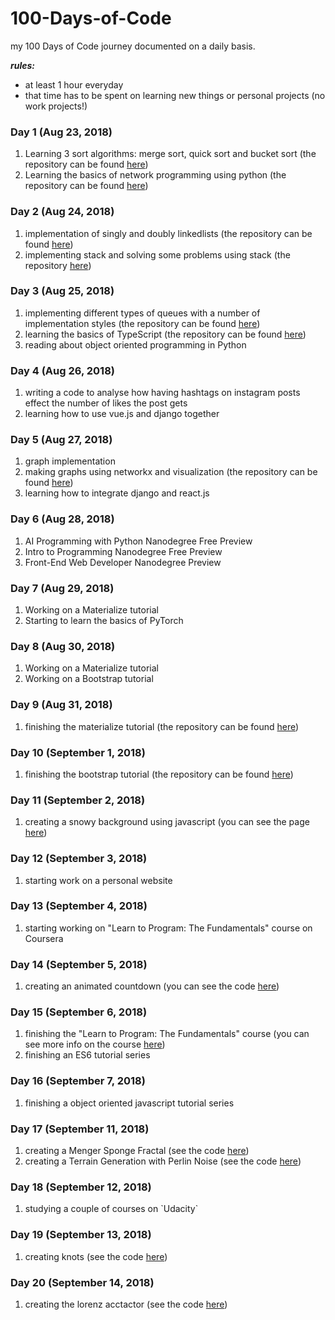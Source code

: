 # 100-Days-of-Code
my 100 Days of Code journey documented on a daily basis. 

<strong><i>rules:</i></strong><br>
<ul>
  <li>at least 1 hour everyday</li>
  <li>that time has to be spent on learning new things or personal projects (no work projects!)</li>
</ul>

### Day 1 (Aug 23, 2018)
<ol>
  <li>Learning 3 sort algorithms: merge sort, quick sort and bucket sort (the repository can be found <a href="https://github.com/nazaninsbr/Sort">here</a>)</li>
  <li>Learning the basics of network programming using python (the repository can be found <a href="https://github.com/nazaninsbr/Network-Programming">here</a>)</li>
</ol>

### Day 2 (Aug 24, 2018)
<ol>
  <li>implementation of singly and doubly linkedlists (the repository can be found <a href="https://github.com/nazaninsbr/LinkedLists">here</a>)</li>
  <li>implementing stack and solving some problems using stack (the repository <a href="https://github.com/nazaninsbr/Stack">here</a>)</li>
</ol>

### Day 3 (Aug 25, 2018)
<ol>
    <li>implementing different types of queues with a number of implementation styles (the repository can be found <a href="https://github.com/nazaninsbr/Queue">here</a>)</li>
    <li>learning the basics of TypeScript (the repository can be found <a href="https://github.com/nazaninsbr/What-is-TypeScript">here</a>)</li>
    <li>reading about object oriented programming in Python</li>
</ol>

### Day 4 (Aug 26, 2018)
<ol>
    <li>writing a code to analyse how having hashtags on instagram posts effect the number of likes the post gets</li>
    <li>learning how to use vue.js and django together</li>
</ol>

### Day 5 (Aug 27, 2018)
<ol>
    <li>graph implementation</li>
    <li>making graphs using networkx and visualization (the repository can be found <a href="https://github.com/nazaninsbr/Graph">here</a>)</li>
    <li> learning how to integrate django and react.js</li> 
</ol>

### Day 6 (Aug 28, 2018)
<ol>
    <li>AI Programming with Python Nanodegree Free Preview</li>
	  <li>Intro to Programming Nanodegree Free Preview</li>
	  <li>Front-End Web Developer Nanodegree Preview</li>
</ol>

### Day 7 (Aug 29, 2018)
<ol>
   	<li>Working on a Materialize tutorial</li>
	<li>Starting to learn the basics of PyTorch</li>
</ol>

### Day 8 (Aug 30, 2018)
<ol>
	<li>Working on a Materialize tutorial</li>
	<li>Working on a Bootstrap tutorial</li>
</ol>

### Day 9 (Aug 31, 2018)
<ol>
	<li>finishing the materialize tutorial (the repository can be found <a href="https://github.com/nazaninsbr/Learning-Materialize">here</a>)</li>
</ol>

### Day 10 (September 1, 2018)
<ol>
	<li>finishing the bootstrap tutorial (the repository can be found <a href="https://github.com/nazaninsbr/Learning-Bootstrap">here</a>)</li>
</ol>

### Day 11 (September 2, 2018)
<ol>
	<li>creating a snowy background using javascript (you can see the page <a href="https://nazaninsbr.github.io/Snowy-Background/">here</a>)</li>
</ol>

### Day 12 (September 3, 2018)
<ol>
	<li>starting work on a personal website</li>
</ol>

### Day 13 (September 4, 2018)
<ol>
	<li>starting working on "Learn to Program: The Fundamentals" course on Coursera</li>
</ol>

### Day 14 (September 5, 2018)
<ol>
	<li>creating an animated countdown (you can see the code <a href="https://github.com/nazaninsbr/Animated-Countdown">here</a>)</li>
</ol>

### Day 15 (September 6, 2018)
<ol>
	<li>finishing the "Learn to Program: The Fundamentals" course (you can see more info on the course <a href="https://www.class-central.com/course/coursera-learn-to-program-the-fundamentals-385?utm_source=fcc_medium&utm_medium=web&utm_campaign=cs_programming_september_2018">here</a>)</li>
	<li>finishing an ES6 tutorial series</li>
</ol>

### Day 16 (September 7, 2018)
<ol>
	<li>finishing a object oriented javascript tutorial series</li>
</ol>

### Day 17 (September 11, 2018)
<ol>
	<li>creating a Menger Sponge Fractal (see the code <a href="https://github.com/nazaninsbr/Menger-Sponge-Fractal">here</a>)</li>
	<li>creating a Terrain Generation with Perlin Noise (see the code <a href="https://github.com/nazaninsbr/Terrain-Generation-with-Perlin-Noise">here</a>)</li>
</ol>

### Day 18 (September 12, 2018)
<ol>
	<li>studying a couple of courses on `Udacity`</li>
</ol>

### Day 19 (September 13, 2018)
<ol>
	<li>creating knots (see the code <a href="https://github.com/nazaninsbr/Knots">here</a>)</li>
</ol>

### Day 20 (September 14, 2018)
<ol>
	<li>creating the lorenz acctactor (see the code <a href="https://github.com/nazaninsbr/The-Lorenz-Attractor">here</a>)</li>
</ol>
